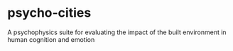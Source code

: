 # psycho-cities
A psychophysics suite for evaluating the impact of the built environment in human cognition and emotion

